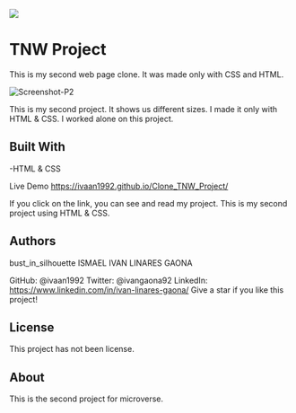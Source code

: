 
![](https://img.shields.io/badge/Microverse-blueviolet)

# TNW Project

This is my second web page clone. It was made only with CSS and HTML. 

![Screenshot-P2](https://user-images.githubusercontent.com/73128809/114235453-d62d0580-9945-11eb-88ae-27f5e60d8cd4.png)



This is my second project. It shows us different sizes. I made it only with HTML & CSS. 
I worked alone on this project. 

## Built With
-HTML & CSS

Live Demo
https://ivaan1992.github.io/Clone_TNW_Project/

If you click on the link, you can see and read my project.
This is my second project using HTML & CSS. 


## Authors
bust_in_silhouette ISMAEL IVAN LINARES GAONA

GitHub: @ivaan1992
Twitter: @ivangaona92
LinkedIn: https://www.linkedin.com/in/ivan-linares-gaona/
Give a star if you like this project!

## License 
This project has not been license.
## About
This is the second project for microverse.
